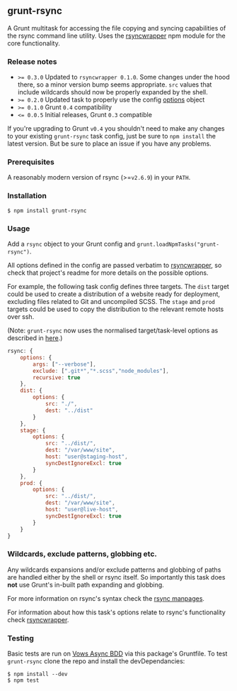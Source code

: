 ## grunt-rsync

A Grunt multitask for accessing the file copying and syncing capabilities of the rsync command line utility. Uses the [rsyncwrapper](https://github.com/jedrichards/rsyncwrapper) npm module for the core functionality.

### Release notes

- `>= 0.3.0` Updated to `rsyncwrapper 0.1.0`. Some changes under the hood there, so a minor version bump seems appropriate. `src` values that include wildcards should now be properly expanded by the shell.
- `>= 0.2.0` Updated task to properly use the config [options](http://gruntjs.com/configuring-tasks#options) object
- `>= 0.1.0` Grunt `0.4` compatibility
- `<= 0.0.5` Initial releases, Grunt `0.3` compatible

If you're upgrading to Grunt `v0.4` you shouldn't need to make any changes to your existing `grunt-rsync` task config, just be sure to `npm install` the latest version. But be sure to place an issue if you have any problems.

### Prerequisites

A reasonably modern version of rsync (>=`v2.6.9`) in your `PATH`.

### Installation

    $ npm install grunt-rsync

### Usage

Add a `rsync` object to your Grunt config and `grunt.loadNpmTasks("grunt-rsync")`.

All options defined in the config are passed verbatim to [rsyncwrapper](https://github.com/jedrichards/rsyncwrapper), so check that project's readme for more details on the possible options.

For example, the following task config defines three targets. The `dist` target could be used to create a distribution of a website ready for deployment, excluding files related to Git and uncompiled SCSS. The `stage` and `prod` targets could be used to copy the distribution to the relevant remote hosts over ssh.

(Note: `grunt-rsync` now uses the normalised target/task-level options as described in [here](http://gruntjs.com/configuring-tasks#options).)

```javascript
rsync: {
    options: {
        args: ["--verbose"],
        exclude: [".git*","*.scss","node_modules"],
        recursive: true
    },
    dist: {
        options: {
            src: "./",
            dest: "../dist"
        }
    },
    stage: {
        options: {
            src: "../dist/",
            dest: "/var/www/site",
            host: "user@staging-host",
            syncDestIgnoreExcl: true
        }
    },
    prod: {
        options: {
            src: "../dist/",
            dest: "/var/www/site",
            host: "user@live-host",
            syncDestIgnoreExcl: true
        }
    }
}
```

### Wildcards, exclude patterns, globbing etc.

Any wildcards expansions and/or exclude patterns and globbing of paths are handled either by the shell or rsync itself. So importantly this task does **not** use Grunt's in-built path expanding and globbing.

For more information on rsync's syntax check the [rsync manpages](http://linux.die.net/man/1/rsync).

For information about how this task's options relate to rsync's functionality check [rsyncwrapper](https://github.com/jedrichards/rsyncwrapper).

### Testing

Basic tests are run on [Vows Async BDD](http://vowsjs.org/) via this package's Gruntfile. To test `grunt-rsync` clone the repo and install the devDependancies:

    $ npm install --dev
    $ npm test